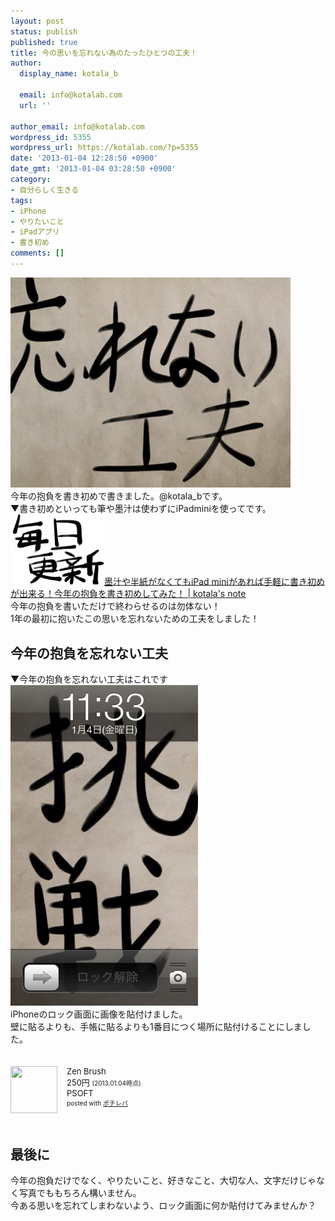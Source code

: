 ```yaml
---
layout: post
status: publish
published: true
title: 今の思いを忘れない為のたったひとつの工夫！
author:
  display_name: kotala_b

  email: info@kotalab.com
  url: ''

author_email: info@kotalab.com
wordpress_id: 5355
wordpress_url: https://kotalab.com/?p=5355
date: '2013-01-04 12:28:50 +0900'
date_gmt: '2013-01-04 03:28:50 +0900'
category:
- 自分らしく生きる
tags:
- iPhone
- やりたいこと
- iPadアプリ
- 書き初め
comments: []
---
```

<p><a href="/wp-content/uploads/wasurenai130104.jpg" target="_blank"><img src="/wp-content/uploads/wasurenai130104-448x336.jpg" alt="wasurenai130104" width="448" height="336" class="alignnone size-large wp-image-5358" /></a><br />
今年の抱負を書き初めで書きました。@kotala_bです。<br />
▼書き初めといっても筆や墨汁は使わずにiPadminiを使ってです。<br />
<a href="/ipad-mini-kakizome" target="_blank"><img  class="alignleft" src="/wp-content/uploads/kakizome130102-448x336.jpg" alt="墨汁や半紙がなくてもiPad miniがあれば手軽に書き初めが出来る！今年の抱負を書き初めしてみた！ | kotala's note" width="150" /></a><a href="/ipad-mini-kakizome" target="_blank">墨汁や半紙がなくてもiPad miniがあれば手軽に書き初めが出来る！今年の抱負を書き初めしてみた！ | kotala's note</a><br style="clear:both;" />今年の抱負を書いただけで終わらせるのは勿体ない！<br />
1年の最初に抱いたこの思いを忘れないための工夫をしました！<br />
</p>
<!--more-->
<h2>今年の抱負を忘れない工夫</h2>
<p>▼今年の抱負を忘れない工夫はこれです<br />
<a href="/wp-content/uploads/wasurenai130104_01.jpg" target="_blank"><img src="/wp-content/uploads/wasurenai130104_01-300x513.jpg" alt="wasurenai130104_01" width="300" height="513" class="alignnone size-medium wp-image-5357" /></a><br />
iPhoneのロック画面に画像を貼付けました。<br />
壁に貼るよりも、手帳に貼るよりも1番目につく場所に貼付けることにしました。</p>
<div class="pochireba" style="text-align:left;font-size:small;padding:20px 0;/zoom: 1;overflow: hidden;"><span class="removed_link" title="click.linksynergy.com/fs-bin/click?id=d2yYUp776R4&amp;subid=&amp;offerid=94348.1&amp;type=3&amp;tmpid=3910&amp;RD_PARM1=https%253A%252F%252Fitunes.apple.com%252Fjp%252Fapp%252Fzen-brush%252Fid382200873%253Fmt%253D8%2526uo%253D4"><img src="http://a156.phobos.apple.com/us/r1000/105/Purple/v4/f5/af/68/f5af6879-f9a6-3fc3-8481-c4c1f4e53983/temp..xbgwtqcb.png" width="75" height="75" style="float:left;margin:0 15px 0 0;" class="pochi_img" ></span>
<div class="pochi_info" style="text-align:left;/zoom: 1;overflow: hidden;">
<div class="pochi_name"><span class="removed_link" title="click.linksynergy.com/fs-bin/click?id=d2yYUp776R4&amp;subid=&amp;offerid=94348.1&amp;type=3&amp;tmpid=3910&amp;RD_PARM1=https%253A%252F%252Fitunes.apple.com%252Fjp%252Fapp%252Fzen-brush%252Fid382200873%253Fmt%253D8%2526uo%253D4">Zen Brush</span></div>
<div class="pochi_price" style="display:inline;">250円</div>
<div class="pochi_time" style="font-size:x-small;display:inline;">(2013.01.04時点)</div>
<div class="pochi_seller"><span class="removed_link" title="click.linksynergy.com/fs-bin/click?id=d2yYUp776R4&amp;subid=&amp;offerid=94348.1&amp;type=3&amp;tmpid=3910&amp;RD_PARM1=https%253A%252F%252Fitunes.apple.com%252Fjp%252Fartist%252Fpsoft%252Fid373752450%253Fuo%253D4">PSOFT</span></div>
<div class="pochi_post" style="font-size:x-small;">posted with <a href="https://pochireba.com">ポチレバ</a></div>
</div>
<div class="pochireba-footer" style="clear: left"></div>
</div>
<h2>最後に</h2>
<p>今年の抱負だけでなく、やりたいこと、好きなこと、大切な人、文字だけじゃなく写真でももちろん構いません。<br />
今ある思いを忘れてしまわないよう、ロック画面に何か貼付けてみませんか？</p>
